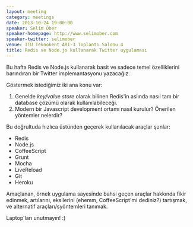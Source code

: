 ```yaml
---
layout: meeting
category: meetings
date: 2013-10-24 19:00:00
speaker: Selim Öber
speaker-homepage: http://www.selimober.com
speaker-twitter: selimober
venue: ITÜ Teknokent ARI-3 Toplantı Salonu 4
title: Redis ve Node.js kullanarak Twitter uygulaması
---
```


Bu hafta Redis ve Node.js kullanarak basit ve sadece temel özelliklerini barındıran bir Twitter implemantasyonu yazacağız.

Göstermek istediğimiz iki ana konu var:

1. Genelde *key/value store* olarak bilinen Redis'in aslında nasıl tam bir database çözümü olarak kullanılabileceği.
1. Modern bir Javascript development ortamı nasıl kurulur? Önerilen yöntemler nelerdir?

Bu doğrultuda hızlıca üstünden geçerek kullanılacak araçlar şunlar:

- Redis
- Node.js
- CoffeeScript
- Grunt
- Mocha
- LiveReload
- Git
- Heroku

Amaçlanan, örnek uygulama sayesinde bahsi geçen araçlar hakkında fikir edinmek, artılarını, eksilerini (ehemm, CoffeeScript'mi dediniz?) tartışmak, ve alternatif araçları/syöntemleri tanımak.

Laptop'ları unutmayın! :)